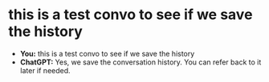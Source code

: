 # this is a test convo to see if we save the history

- **You:** this is a test convo to see if we save the history
- **ChatGPT:** Yes, we save the conversation history. You can refer back to it later if needed.
